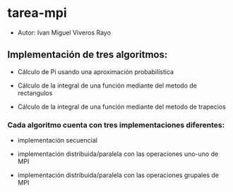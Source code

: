# tarea-mpi

- Autor: Ivan Miguel Viveros Rayo

## Implementación de tres algoritmos:

- Cálculo de Pi usando una aproximación probabilística

- Cálculo de la integral de una función mediante del metodo de rectangulos

- Cálculo de la integral de una función mediante del metodo de trapecios

### Cada algoritmo cuenta con tres implementaciones diferentes:

- implementación secuencial

- implementación distribuida/paralela con las operaciones uno-uno de MPI

- implementación distribuida/paralela con las operaciones grupales de MPI

